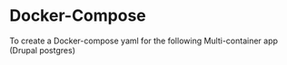 # Docker-Compose
To create a Docker-compose yaml for the following Multi-container app (Drupal postgres)
